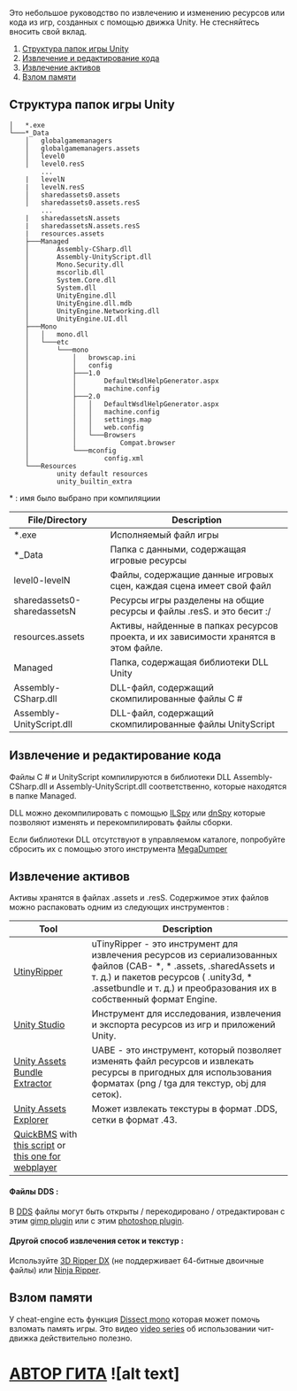 Это небольшое руководство по извлечению и изменению ресурсов или кода из игр, созданных с помощью движка Unity. Не стесняйтесь вносить свой вклад.

1. [Структура папок игры Unity](#Структура-папок-игры-Unity)
2. [Извлечение и редактирование кода](#Извлечение-и-редактирование-кода)
3. [Извлечение активов](#Извлечение-активов)
4. [Взлом памяти](#Взлом-памяти)

## Структура папок игры Unity

```
│   *.exe
└───*_Data
    │   globalgamemanagers
    │   globalgamemanagers.assets
    │   level0
    │   level0.resS
        ...
    |   levelN
    |   levelN.resS
    │   sharedassets0.assets
    │   sharedassets0.assets.resS
        ...
    |   sharedassetsN.assets
    |   sharedassetsN.assets.resS
    |   resources.assets
    ├───Managed
    │       Assembly-CSharp.dll
    │       Assembly-UnityScript.dll
    │       Mono.Security.dll
    │       mscorlib.dll
    │       System.Core.dll
    │       System.dll
    │       UnityEngine.dll
    │       UnityEngine.dll.mdb
    │       UnityEngine.Networking.dll
    │       UnityEngine.UI.dll
    ├───Mono
    │   │   mono.dll
    │   └───etc
    │       └───mono
    │           │   browscap.ini
    │           │   config
    │           ├───1.0
    │           │       DefaultWsdlHelpGenerator.aspx
    │           │       machine.config
    │           ├───2.0
    │           │   │   DefaultWsdlHelpGenerator.aspx
    │           │   │   machine.config
    │           │   │   settings.map
    │           │   │   web.config
    │           │   └───Browsers
    │           │           Compat.browser
    │           └───mconfig
    │                   config.xml
    └───Resources
            unity default resources
            unity_builtin_extra
```

\* : имя было выбрано при компиляциии

File/Directory | Description
--- | ---
*.exe | Исполняемый файл игры
*_Data | Папка с данными, содержащая игровые ресурсы
level0-levelN | Файлы, содержащие данные игровых сцен, каждая сцена имеет свой файл
sharedassets0-sharedassetsN | Ресурсы игры разделены на общие ресурсы и файлы .resS. и это бесит :/
resources.assets | Активы, найденные в папках ресурсов проекта, и их зависимости хранятся в этом файле.
Managed | Папка, содержащая библиотеки DLL Unity
Assembly-CSharp.dll | DLL-файл, содержащий скомпилированные файлы C #
Assembly-UnityScript.dll | DLL-файл, содержащий скомпилированные файлы UnityScript

## Извлечение и редактирование кода

Файлы C # и UnityScript компилируются в библиотеки DLL Assembly-CSharp.dll и Assembly-UnityScript.dll соответственно, которые находятся в папке Managed.

DLL можно декомпилировать с помощью [ILSpy](http://ilspy.net/) или [dnSpy](https://github.com/0xd4d/dnSpy) которые позволяют изменять и перекомпилировать файлы сборки.

Если библиотеки DLL отсутствуют в управляемом каталоге, попробуйте сбросить их с помощью этого инструмента [MegaDumper](https://github.com/CodeCracker-Tools/MegaDumper)

## Извлечение активов

Активы хранятся в файлах .assets и .resS. Содержимое этих файлов можно распаковать одним из следующих инструментов :

Tool | Description
--- | ---
[UtinyRipper](https://github.com/mafaca/UtinyRipper) | uTinyRipper - это инструмент для извлечения ресурсов из сериализованных файлов (CAB- *, * .assets, .sharedAssets и т. д.) и пакетов ресурсов ( .unity3d, * .assetbundle и т. д.) и преобразования их в собственный формат Engine.
[Unity Studio](https://github.com/RaduMC/UnityStudio) | Инструмент для исследования, извлечения и экспорта ресурсов из игр и приложений Unity.
[Unity Assets Bundle Extractor](https://7daystodie.com/forums/showthread.php?22675-Unity-Assets-Bundle-Extractor) | UABE - это инструмент, который позволяет изменять файл ресурсов и извлекать ресурсы в пригодных для использования форматах (png / tga для текстур, obj для сеток).
[Unity Assets Explorer](http://zenhax.com/viewtopic.php?f=9&t=36) | Может извлекать текстуры в формат .DDS, сетки в формат .43.
[QuickBMS](http://aluigi.altervista.org/quickbms.htm) with [this script](http://aluigi.altervista.org/bms/unity.bms) or [this one for webplayer](http://aluigi.org/papers/bms/unity3d_webplayer.bms) |

#### Файлы DDS :

В [DDS](https://en.wikipedia.org/wiki/DirectDraw_Surface) файлы могут быть открыты / перекодировано / отредактирован с этим [gimp plugin](http://registry.gimp.org/node/70) или с этим [photoshop plugin](https://developer.nvidia.com/nvidia-texture-tools-adobe-photoshop).

#### Другой способ извлечения сеток и текстур :

Используйте [3D Ripper DX](http://www.deep-shadows.com/hax/3DRipperDX.htm) (не поддерживает 64-битные двоичные файлы) или [Ninja Ripper](http://cgig.ru/en/2012/10/ho-to-use-ninja-ripper/).

## Взлом памяти

У cheat-engine есть функция [Dissect mono](https://wiki.cheatengine.org/index.php?title=Mono) которая может помочь взломать память игры. Это видео [video series](https://www.youtube.com/playlist?list=PLNffuWEygffbue0tvx7IusDmfAthqmgS7) об использовании чит-движка действительно полезно.


# [АВТОР ГИТА](https://vk.com/dobrov.sergey) ![alt text]
